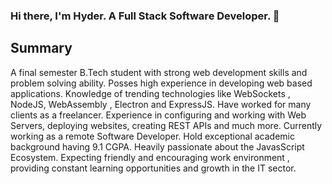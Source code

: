 ### Hi there, I'm Hyder. A Full Stack Software Developer. 👋

## Summary
A final semester B.Tech student with strong web development skills and problem solving ability. Posses high experience in developing web based applications. Knowledge of trending technologies like WebSockets , NodeJS, WebAssembly , Electron and ExpressJS. Have worked for many clients as a freelancer. Experience in configuring and working with Web Servers, deploying websites, creating REST APIs and much more. Currently working as a remote Software Developer. Hold exceptional academic background having 9.1 CGPA. Heavily passionate about the JavasScript Ecosystem. Expecting friendly and encouraging work environment , providing constant learning opportunities and growth in the IT sector. 

<!--
**mhaf4krr/mhaf4krr** is a ✨ _special_ ✨ repository because its `README.md` (this file) appears on your GitHub profile.

Here are some ideas to get you started:

- 🔭 I’m currently working on an Opensource Medical Data Managemenr System.
- 🌱 I’m currently learning JavaScript.
- 📫 Reach me on: [Linkedin](https://www.linkedin.com/in/hyderdevelops/) 
